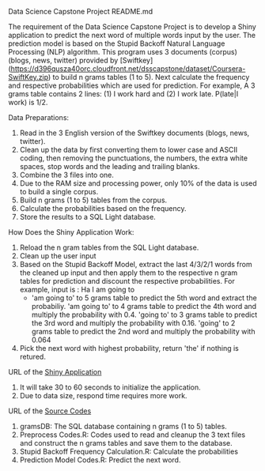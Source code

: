Data Science Capstone Project README.md

The requirement of the Data Science Capstone Project is to develop a Shiny application to predict the next word of multiple words input by the user.
The prediction model is based on the Stupid Backoff Natural Language Processing (NLP) algorithm. This program uses 3 documents (corpus) (blogs, news, twitter) provided by [Swiftkey] (https://d396qusza40orc.cloudfront.net/dsscapstone/dataset/Coursera-SwiftKey.zip) to build n grams tables (1 to 5). Next calculate the frequency and respective probabilities which are used for prediction.
For example, A 3 grams table contains 2 lines: (1) I work hard and (2) I work late. P(late|I work) is 1/2.

Data Preparations:
1.  Read in the 3 English version of the Swiftkey documents (blogs, news, twitter).
2.  Clean up the data by first converting them to lower case and ASCII coding, then removing the punctuations, the numbers, the extra white spaces, stop words and the leading and trailing blanks.
3.  Combine the 3 files into one.
4.  Due to the RAM size and processing power, only 10% of the data is used to build a single corpus.
5.  Build n grams (1 to 5) tables from the corpus.
6.  Calculate the probabilities based on the frequency.
7.  Store the results to a SQL Light database.

How Does the Shiny Application Work:
1.  Reload the n gram tables from the SQL Light database.
2.  Clean up the user input
3.  Based on the Stupid Backoff Model, extract the last 4/3/2/1 words from the cleaned up input and then apply them to the respective n gram tables for prediction and discount the respective probabilities. For example, input is : Ha I am going to
    * 'am going to' to 5 grams table to predict the 5th word and extract the probabiliy.
      'am going to' to 4 grams table to predict the 4th word and multiply the probability with 0.4.
      'going to' to 3 grams table to predict the 3rd word and multiply the probability with 0.16.
      'going' to 2 grams table to predict the 2nd word and multiply the probability with 0.064
4.  Pick the next word with highest probability, return 'the' if nothing is retured.

URL of the [Shiny Application](https://aklk1998.shinyapps.io/Data_Science_Capstone_Project/)

1.  It will take 30 to 60 seconds to initialize the application.
2.  Due to data size, respond time requires more work.

URL of the [Source Codes](https://github.com/aklk1998/Data_Science_Capstone_Project_Codes/tree/master/data_science_capstone_project_codes)

1.  gramsDB: The SQL database containing n grams (1 to 5) tables.
2.  Preprocess Codes.R: Codes used to read and cleanup the 3 text files and construct the n grams tables and save them to the database.
3.  Stupid Backoff Frequency Calculation.R: Calculate the probabilities
4.  Prediction Model Codes.R: Predict the next word.

